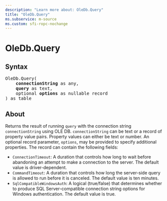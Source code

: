 ```yaml
---
description: "Learn more about: OleDb.Query"
title: "OleDb.Query"
ms.subservice: m-source
ms.custom: sfi-ropc-nochange
---
```

# OleDb.Query

## Syntax

<pre>
OleDb.Query(
    <b>connectionString</b> as any,
    <b>query</b> as text,
    optional <b>options</b> as nullable record
) as table
</pre>

## About

Returns the result of running `query` with the connection string `connectionString` using OLE DB. `connectionString` can be text or a record of property value pairs. Property values can either be text or number. An optional record parameter, `options`, may be provided to specify additional properties. The record can contain the following fields:

* `ConnectionTimeout`: A duration that controls how long to wait before abandoning an attempt to make a connection to the server. The default value is driver-dependent.
* `CommandTimeout`: A duration that controls how long the server-side query is allowed to run before it is canceled. The default value is ten minutes.
* `SqlCompatibleWindowsAuth`: A logical (true/false) that determines whether to produce SQL Server-compatible connection string options for Windows authentication. The default value is true.
